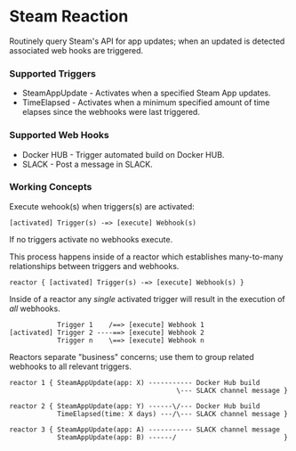 # Steam Reaction

Routinely query Steam's API for app updates; when an updated is detected associated web hooks are triggered.

### Supported Triggers
* SteamAppUpdate - Activates when a specified Steam App updates.
* TimeElapsed - Activates when a minimum specified amount of time elapses since the webhooks were last triggered.

### Supported Web Hooks
* Docker HUB - Trigger automated build on Docker HUB.
* SLACK - Post a message in SLACK.

### Working Concepts

Execute wehook(s) when triggers(s) are activated:

`[activated] Trigger(s) -=> [execute] Webhook(s)`

If no triggers activate no webhooks execute.

This process happens inside of a reactor which establishes many-to-many relationships between triggers and webhooks.

`reactor { [activated] Trigger(s) -=> [execute] Webhook(s) }`

Inside of a reactor any *single* activated trigger will result in the execution of *all* webhooks.

```
            Trigger 1    /==> [execute] Webhook 1
[activated] Trigger 2 ----==> [execute] Webhook 2
            Trigger n    \==> [execute] Webhook n
```


Reactors separate "business" concerns; use them to group related webhooks to all relevant triggers.

```
reactor 1 { SteamAppUpdate(app: X) ----------- Docker Hub build
                                          \--- SLACK channel message }

reactor 2 { SteamAppUpdate(app: Y) ------\/--- Docker Hub build
            TimeElapsed(time: X days) ---/\--- SLACK channel message }

reactor 3 { SteamAppUpdate(app: A) ----------- SLACK channel message
            SteamAppUpdate(app: B) ------/                           }
```

